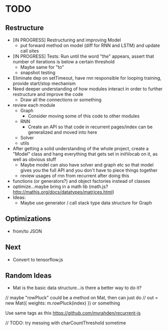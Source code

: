 # TODO

## Restructure

* [IN PROGRESS] Restructuring and improving Model
  * put forward method on model (diff for RNN and LSTM) and update call sites
* [IN PROGRESS] Tests: Run until the word "the" appears, assert that number of iterations is below a certain threshold
  * Maybe same for "to"
  * snapshot testing
* Eliminate dep on setTimeout, have rnn responsible for looping training, provide start/stop mechanism
* Need deeper understanding of how modules interact in order to further restructure and improve the code
  * Draw all the connections or something
* review each module
  * Graph
    * Consider moving some of this code to other modules
  * RNN
    * Create an API so that code in recurrent pages/index can be generalized and moved into here
  * Solver
  * utils
* After getting a solid understanding of the whole project, create a "Model" class and hang everything that gets set in initVocab on it, as well as obvious stuff
  * Maybe model can also have solver and graph etc so that model gives you the full API and you don't have to piece things together
  * review usages of rnn from recurrent after doing this
* functions (or generators?) and object factories instead of classes
* optimize...maybe bring in a math lib (math.js? http://mathjs.org/docs/datatypes/matrices.html)
* Ideas:
  * Maybe use generator / call stack type data structure for Graph

## Optimizations

* from/to JSON

## Next

* Convert to tensorflow.js

## Random Ideas

* Mat is the basic data structure...is there a better way to do it?

// maybe "rowPluck" could be a method on Mat, then can just do
// out = new Mat({ weights: m.rowPluck(index) }) or something

Use same tags as this https://github.com/mvrahden/recurrent-js

// TODO: try messing with charCountThreshold sometime
